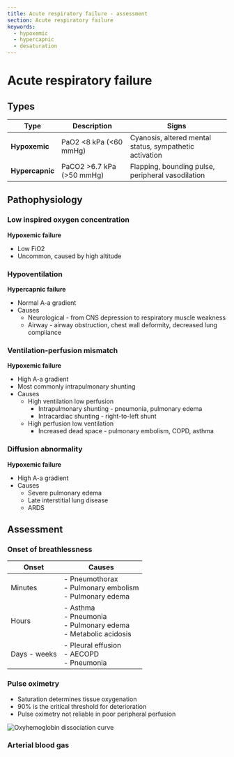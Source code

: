 ```yaml
---
title: Acute respiratory failure - assessment
section: Acute respiratory failure
keywords:
  - hypoxemic
  - hypercapnic
  - desaturation
---
```


# Acute respiratory failure

## Types

| Type            | Description               | Signs                                                   |
|-----------------|---------------------------|---------------------------------------------------------|
| **Hypoxemic**   | PaO2 <8 kPa (<60 mmHg)    | Cyanosis, altered mental status, sympathetic activation |
| **Hypercapnic** | PaCO2 >6.7 kPa (>50 mmHg) | Flapping, bounding pulse, peripheral vasodilation       |

## Pathophysiology

### Low inspired oxygen concentration

**Hypoxemic failure**

- Low FiO2
- Uncommon, caused by high altitude

### Hypoventilation

**Hypercapnic failure**

- Normal A-a gradient
- Causes
  - Neurological - from CNS depression to respiratory muscle weakness
  - Airway - airway obstruction, chest wall deformity, decreased lung compliance

### Ventilation-perfusion mismatch

**Hypoxemic failure**

- High A-a gradient
- Most commonly intrapulmonary shunting
- Causes
  - High ventilation low perfusion
    - Intrapulmonary shunting - pneumonia, pulmonary edema
    - Intracardiac shunting - right-to-left shunt
  - High perfusion low ventilation
    - Increased dead space - pulmonary embolism, COPD, asthma

### Diffusion abnormality

**Hypoxemic failure**

- High A-a gradient
- Causes
  - Severe pulmonary edema
  - Late interstitial lung disease
  - ARDS

## Assessment

### Onset of breathlessness

| Onset        | Causes                                                               |
|--------------|----------------------------------------------------------------------|
| Minutes      | - Pneumothorax<br>- Pulmonary embolism<br>- Pulmonary edema          |
| Hours        | - Asthma<br>- Pneumonia<br>- Pulmonary edema<br>- Metabolic acidosis |
| Days - weeks | - Pleural effusion<br>- AECOPD<br>- Pneumonia                        |

### Pulse oximetry

- Saturation determines tissue oxygenation
- 90% is the critical threshold for deterioration
- Pulse oximetry not reliable in poor peripheral perfusion

![Oxyhemoglobin dissociation curve](https://0xygaj8b07.ufs.sh/f/USMw46GisEiDEH1ntmETXaPY28MwONVGIUC93bp0dvxtT1Dm)

### Arterial blood gas
